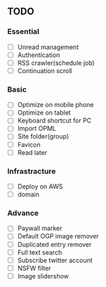 ## TODO
### Essential
- [ ] Unread management
- [ ] Authentication
- [ ] RSS crawler(schedule job)
- [ ] Continuation scroll

### Basic
- [ ] Optimize on mobile phone
- [ ] Optimize on tablet
- [ ] Keyboard shortcut for PC
- [ ] Import OPML
- [ ] Site folder(group)
- [ ] Favicon 
- [ ] Read later

### Infrastracture
- [ ] Deploy on AWS
- [ ] domain

### Advance
- [ ] Paywall marker
- [ ] Default OGP image remover
- [ ] Duplicated entry remover
- [ ] Full text search
- [ ] Subscribe twitter account
- [ ] NSFW filter
- [ ] Image slidershow
